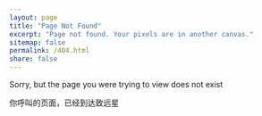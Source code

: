 ```yaml
---
layout: page
title: "Page Not Found"
excerpt: "Page not found. Your pixels are in another canvas."
sitemap: false
permalink: /404.html
share: false
---
```


Sorry, but the page you were trying to view does not exist

你呼叫的页面，已经到达致远星
